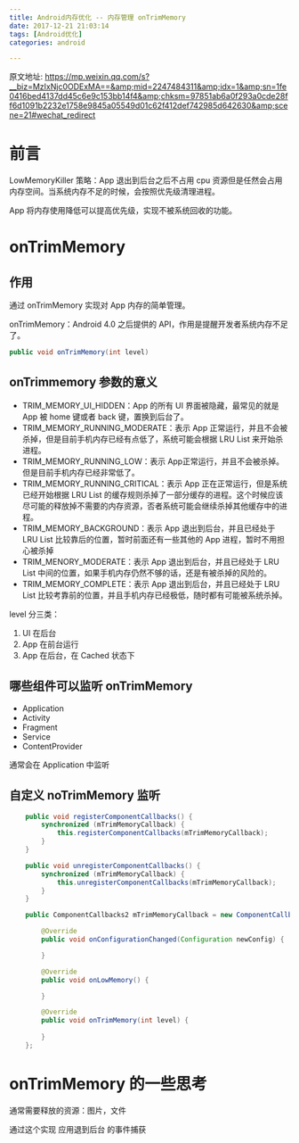 ```yaml
---
title: Android内存优化 -- 内存管理 onTrimMemory
date: 2017-12-21 21:03:14
tags: [Android优化]
categories: android

---
```


原文地址: https://mp.weixin.qq.com/s?__biz=MzIxNjc0ODExMA==&amp;mid=2247484311&amp;idx=1&amp;sn=1fe0416bed4137dd45c6e9c153bb14f4&amp;chksm=97851ab6a0f293a0cde28ff6d1091b2232e1758e9845a05549d01c62f412def742985d642630&amp;scene=21#wechat_redirect

# 前言

LowMemoryKiller 策略：App 退出到后台之后不占用 cpu 资源但是任然会占用内存空间。当系统内存不足的时候，会按照优先级清理进程。

App 将内存使用降低可以提高优先级，实现不被系统回收的功能。

# onTrimMemory

## 作用

通过 onTrimMemory 实现对 App 内存的简单管理。

onTrimMemory：Android 4.0 之后提供的 API，作用是提醒开发者系统内存不足了。


```java
public void onTrimMemory(int level)
```

<!--more-->

## onTrimmemory 参数的意义

- TRIM_MEMORY_UI_HIDDEN：App 的所有 UI 界面被隐藏，最常见的就是 App 被 home 键或者 back 键，置换到后台了。
- TRIM_MEMORY_RUNNING_MODERATE：表示 App 正常运行，并且不会被杀掉，但是目前手机内存已经有点低了，系统可能会根据 LRU List 来开始杀进程。
- TRIM_MEMORY_RUNNING_LOW：表示 App正常运行，并且不会被杀掉。但是目前手机内存已经非常低了。
- TRIM_MEMORY_RUNNING_CRITICAL：表示 App 正在正常运行，但是系统已经开始根据 LRU List 的缓存规则杀掉了一部分缓存的进程。这个时候应该尽可能的释放掉不需要的内存资源，否者系统可能会继续杀掉其他缓存中的进程。
- TRIM_MEMORY_BACKGROUND：表示 App 退出到后台，并且已经处于 LRU List 比较靠后的位置，暂时前面还有一些其他的 App 进程，暂时不用担心被杀掉
- TRIM_MENORY_MODERATE：表示 App 退出到后台，并且已经处于 LRU List 中间的位置，如果手机内存仍然不够的话，还是有被杀掉的风险的。
- TRIM_MEMORY_COMPLETE：表示 App 退出到后台，并且已经处于 LRU List 比较考靠前的位置，并且手机内存已经极低，随时都有可能被系统杀掉。


level 分三类：

1. UI 在后台
2. App 在前台运行
3. App 在后台，在 Cached 状态下

## 哪些组件可以监听 onTrimMemory

- Application
- Activity
- Fragment
- Service
- ContentProvider

通常会在 Application 中监听

## 自定义 noTrimMemory 监听

```java
    public void registerComponentCallbacks() {
        synchronized (mTrimMemoryCallback) {
            this.registerComponentCallbacks(mTrimMemoryCallback);
        }
    }

    public void unregisterComponentCallbacks() {
        synchronized (mTrimMemoryCallback) {
            this.unregisterComponentCallbacks(mTrimMemoryCallback);
        }
    }

    public ComponentCallbacks2 mTrimMemoryCallback = new ComponentCallbacks2(){

        @Override
        public void onConfigurationChanged(Configuration newConfig) {

        }

        @Override
        public void onLowMemory() {

        }

        @Override
        public void onTrimMemory(int level) {
            
        }
    };
```


# onTrimMemory 的一些思考

通常需要释放的资源：图片，文件

通过这个实现 应用退到后台 的事件捕获


